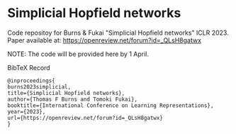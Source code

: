 # Simplicial Hopfield networks
Code repositoy for Burns &amp; Fukai "Simplicial Hopfield networks" ICLR 2023. Paper available at: https://openreview.net/forum?id=_QLsH8gatwx

NOTE: The code will be provided here by 1 April.

BibTeX Record
```
@inproceedings{
burns2023simplicial,
title={Simplicial Hopfield networks},
author={Thomas F Burns and Tomoki Fukai},
booktitle={International Conference on Learning Representations},
year={2023},
url={https://openreview.net/forum?id=_QLsH8gatwx}
}
```
